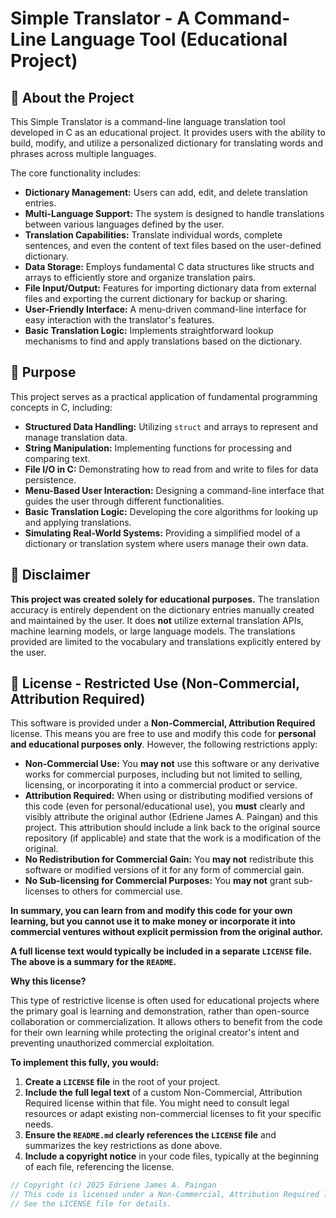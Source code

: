 # Simple Translator - A Command-Line Language Tool (Educational Project)

## 🧠 About the Project

This Simple Translator is a command-line language translation tool developed in C as an educational project. It provides users with the ability to build, modify, and utilize a personalized dictionary for translating words and phrases across multiple languages.

The core functionality includes:

* **Dictionary Management:** Users can add, edit, and delete translation entries.
* **Multi-Language Support:** The system is designed to handle translations between various languages defined by the user.
* **Translation Capabilities:** Translate individual words, complete sentences, and even the content of text files based on the user-defined dictionary.
* **Data Storage:** Employs fundamental C data structures like structs and arrays to efficiently store and organize translation pairs.
* **File Input/Output:** Features for importing dictionary data from external files and exporting the current dictionary for backup or sharing.
* **User-Friendly Interface:** A menu-driven command-line interface for easy interaction with the translator's features.
* **Basic Translation Logic:** Implements straightforward lookup mechanisms to find and apply translations based on the dictionary.

## 🎯 Purpose

This project serves as a practical application of fundamental programming concepts in C, including:

* **Structured Data Handling:** Utilizing `struct` and arrays to represent and manage translation data.
* **String Manipulation:** Implementing functions for processing and comparing text.
* **File I/O in C:** Demonstrating how to read from and write to files for data persistence.
* **Menu-Based User Interaction:** Designing a command-line interface that guides the user through different functionalities.
* **Basic Translation Logic:** Developing the core algorithms for looking up and applying translations.
* **Simulating Real-World Systems:** Providing a simplified model of a dictionary or translation system where users manage their own data.

## 📌 Disclaimer

**This project was created solely for educational purposes.** The translation accuracy is entirely dependent on the dictionary entries manually created and maintained by the user. It does **not** utilize external translation APIs, machine learning models, or large language models. The translations provided are limited to the vocabulary and translations explicitly entered by the user.

## 📜 License - Restricted Use (Non-Commercial, Attribution Required)

This software is provided under a **Non-Commercial, Attribution Required** license. This means you are free to use and modify this code for **personal and educational purposes only**. However, the following restrictions apply:

* **Non-Commercial Use:** You **may not** use this software or any derivative works for commercial purposes, including but not limited to selling, licensing, or incorporating it into a commercial product or service.
* **Attribution Required:** When using or distributing modified versions of this code (even for personal/educational use), you **must** clearly and visibly attribute the original author (Edriene James A. Paingan) and this project. This attribution should include a link back to the original source repository (if applicable) and state that the work is a modification of the original.
* **No Redistribution for Commercial Gain:** You **may not** redistribute this software or modified versions of it for any form of commercial gain.
* **No Sub-licensing for Commercial Purposes:** You **may not** grant sub-licenses to others for commercial use.

**In summary, you can learn from and modify this code for your own learning, but you cannot use it to make money or incorporate it into commercial ventures without explicit permission from the original author.**

**A full license text would typically be included in a separate `LICENSE` file. The above is a summary for the `README`.**

**Why this license?**

This type of restrictive license is often used for educational projects where the primary goal is learning and demonstration, rather than open-source collaboration or commercialization. It allows others to benefit from the code for their own learning while protecting the original creator's intent and preventing unauthorized commercial exploitation.

**To implement this fully, you would:**

1.  **Create a `LICENSE` file** in the root of your project.
2.  **Include the full legal text** of a custom Non-Commercial, Attribution Required license within that file. You might need to consult legal resources or adapt existing non-commercial licenses to fit your specific needs.
3.  **Ensure the `README.md` clearly references the `LICENSE` file** and summarizes the key restrictions as done above.
4.  **Include a copyright notice** in your code files, typically at the beginning of each file, referencing the license.

```c
// Copyright (c) 2025 Edriene James A. Paingan
// This code is licensed under a Non-Commercial, Attribution Required license.
// See the LICENSE file for details.
